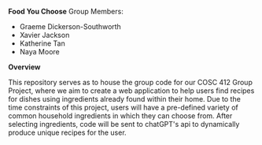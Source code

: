 **Food You Choose**
Group Members:
- Graeme Dickerson-Southworth
- Xavier Jackson
- Katherine Tan
- Naya Moore

**Overview**

This repository serves as to house the group code for our COSC 412 Group Project, where we aim to create a web application to help users find recipes for dishes using ingredients already found within their home.
Due to the time constraints of this project, users will have a pre-defined variety of common household ingredients in which they can choose from. After selecting ingredients, code will be sent to chatGPT's api to dynamically produce unique recipes for the user. 
